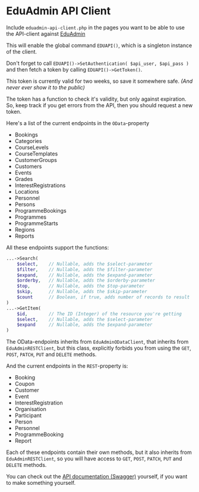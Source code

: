 # EduAdmin API Client

Include `eduadmin-api-client.php` in the pages you want
to be able to use the API-client against [EduAdmin](https://www.eduadmin.se)

This will enable the global command `EDUAPI()`, which is a singleton instance of the client.

Don't forget to call `EDUAPI()->SetAuthentication( $api_user, $api_pass )` and
then fetch a token by calling `EDUAPI()->GetToken()`.

This token is currently valid for two weeks, so save it somewhere safe.
_(And never ever show it to the public)_

The token has a function to check it's validity, but only against expiration.
So, keep track if you get errors from the API, then you should request a new token.

Here's a list of the current endpoints in the `OData`-property

- Bookings
- Categories
- CourseLevels
- CourseTemplates
- CustomerGroups
- Customers
- Events
- Grades
- InterestRegistrations
- Locations
- Personnel
- Persons
- ProgrammeBookings
- Programmes
- ProgrammeStarts
- Regions
- Reports

All these endpoints support the functions:
```php
...->Search( 
    $select,    // Nullable, adds the $select-parameter
    $filter,    // Nullable, adds the $filter-parameter
    $expand,    // Nullable, adds the $expand-parameter
    $orderby,   // Nullable, adds the $orderby-parameter 
    $top,       // Nullable, adds the $top-parameter
    $skip,      // Nullable, adds the $skip-parameter
    $count      // Boolean, if true, adds number of records to result
)
...->GetItem( 
    $id,        // The ID (Integer) of the resource you're getting
    $select,    // Nullable, adds the $select-parameter 
    $expand     // Nullable, adds the $expand-parameter
)
```

The OData-endpoints inherits from `EduAdminODataClient`, that inherits from `EduAdminRESTClient`,
but this class, explicitly forbids you from using the `GET`, `POST`, `PATCH`, `PUT` and `DELETE` methods.

And the current endpoints in the `REST`-property is:

- Booking
- Coupon
- Customer
- Event
- InterestRegistration
- Organisation
- Participant
- Person
- Personnel
- ProgrammeBooking
- Report

Each of these endpoints contain their own methods, but it also inherits from `EduAdminRESTClient`,
so you will have access to `GET`, `POST`, `PATCH`, `PUT` and `DELETE` methods.

You can check out the [API documentation (Swagger)](https://devapi.legaonline.se/swagger/ui/index#/) yourself,
if you want to make something yourself.
